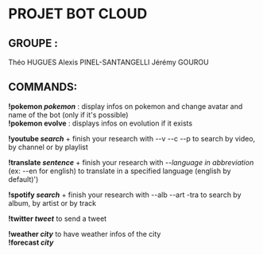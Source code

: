 <h1>PROJET BOT CLOUD</h1>

<h2>GROUPE :</h2>
Théo HUGUES
Alexis PINEL-SANTANGELLI
Jérémy GOUROU

<h2>COMMANDS:</h2>

**!pokemon *pokemon*** : display infos on pokemon and change avatar and name of the bot (only if it's possible)</br>
**!pokemon evolve** : displays infos on evolution if it exists
<!-- -->
**!youtube *search*** + finish your research with --v --c --p to search by video, by channel or by playlist
<!-- -->
**!translate *sentence*** + finish your research with --*language in abbreviation* (ex: --en for english) to translate in a specified language (english by default)')
<!-- -->
**!spotify *search*** + finish your research with --alb --art -tra to search by album, by artist or by track
<!-- -->
**!twitter *tweet*** to send a tweet
<!-- -->
**!weather *city*** to have weather infos of the city</br>
**!forecast *city***
